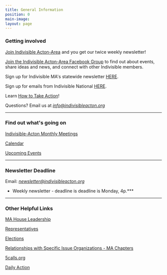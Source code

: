 ```yaml
---
title: General Information
position: 0
main-image: 
layout: page
---
```




### Getting involved

[Join Indivisible Acton-Area](https://actionnetwork.org/forms/join-indivisible-acton?source=direct_link&referrer=group-indivisible-acton) and you get our twice weekly newsletter!

[Join the Indivisible Acton-Area Facebook Group](https://www.facebook.com/groups/indivisibleacton) to find out about events, share ideas and news, and connect with other Indivisible members.

Sign up for Indivisible MA's statewide newsletter [HERE](https://www.indivisible-ma.org/newsletter-signup).

Sign up for emails from Indivisible National [HERE](https://indivisible.org).

Learn [How to Take Action](/uploads/Indivisible%20Presentation.pdf)! 


Questions?  Email us at *info@indivisibleacton.org* 

---

### Find out what's going on

[Indivisible-Acton Monthly Meetings](http://www.indivisibleacton.org/events/indivisible-acton-monthly-meetings.html)

[Calendar](http://www.indivisibleacton.org/calendar.html)

[Upcoming Events](http://www.indivisibleacton.org/events/upcoming-events.html)

---

### Newsletter Deadline

Email:  *newsletter@indivisibleacton.org*

* Weekly newsletter - deadline is deadline is Monday, 4p.***  

---

### Other Helpful Links

[MA House Leadership](https://malegislature.gov/Legislators/Leadership)

[Representatives](http://www.indivisibleacton.org/2018-ma-state-primary.html)

[Elections](http://www.indivisibleacton.org/local-2018-elections.html)

[Relationships with Specific Issue Organizations - MA Chapters](http://www.indivisibleacton.org/events/relationships-with-issue-organizations.html)

[5calls.org](http://5calls.org)

[Daily Action](https://dailyaction.org)